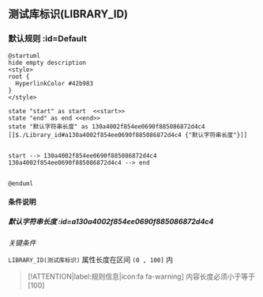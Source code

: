 ## 测试库标识(LIBRARY_ID) <!-- {docsify-ignore-all} -->

   

### 默认规则 :id=Default

```plantuml
@startuml
hide empty description
<style>
root {
  HyperlinkColor #42b983
}
</style>

state "start" as start  <<start>>
state "end" as end <<end>>
state "默认字符串长度" as 130a4002f854ee0690f885086872d4c4 [[$./Library_id#a130a4002f854ee0690f885086872d4c4 {"默认字符串长度"}]]


start --> 130a4002f854ee0690f885086872d4c4 
130a4002f854ee0690f885086872d4c4 --> end 


@enduml
```

#### 条件说明

##### 默认字符串长度 :id=a130a4002f854ee0690f885086872d4c4


*关键条件*


`LIBRARY_ID(测试库标识)` 属性长度在区间 `(0 , 100]` 内

> [!ATTENTION|label:规则信息|icon:fa fa-warning]
> 内容长度必须小于等于[100]







